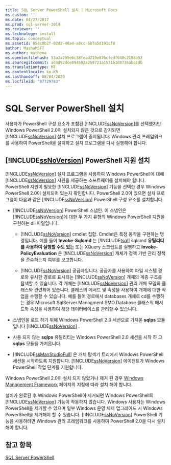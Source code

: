 ```yaml
---
title: SQL Server PowerShell 설치 | Microsoft Docs
ms.custom: ''
ms.date: 04/27/2017
ms.prod: sql-server-2014
ms.reviewer: ''
ms.technology: install
ms.topic: conceptual
ms.assetid: 854c0b2f-02d2-46a4-a8cc-6b7a5d191cf8
author: MashaMSFT
ms.author: mathoma
ms.openlocfilehash: 53a2a295e6c38fead219e876cfedf040c2188b52
ms.sourcegitcommit: ad4d92dce894592a259721a1571b1d8736abacdb
ms.translationtype: MT
ms.contentlocale: ko-KR
ms.lasthandoff: 08/04/2020
ms.locfileid: "87729783"
---
```

# <a name="install-sql-server-powershell"></a>SQL Server PowerShell 설치
  사용자가 PowerShell 구성 요소가 포함된 [!INCLUDE[ssNoVersion](../../includes/ssnoversion-md.md)]를 선택했지만 Windows PowerShell 2.0이 설치되지 않은 것으로 감지되면 [!INCLUDE[ssNoVersion](../../includes/ssnoversion-md.md)] 설치 프로그램이 중지됩니다. Windows 관리 프레임워크를 사용하여 PowerShell을 설치하고 설치 프로그램을 다시 실행해야 합니다.  
  
## <a name="installing-ssnoversion-powershell-support"></a>[!INCLUDE[ssNoVersion](../../includes/ssnoversion-md.md)] PowerShell 지원 설치  
 [!INCLUDE[ssNoVersion](../../includes/ssnoversion-md.md)] 설치 프로그램을 사용하여 Windows PowerShell에 대해 [!INCLUDE[ssNoVersion](../../includes/ssnoversion-md.md)] 지원을 제공하는 소프트웨어를 설치해야 합니다. PowerShell 지원이 필요한 [!INCLUDE[ssNoVersion](../../includes/ssnoversion-md.md)] 기능을 선택한 경우 Windows PowerShell 2.0이 설치되어 있는지 확인합니다. PowerShell 2.0이 있으면 설치 프로그램이 다음과 같은 [!INCLUDE[ssNoVersion](../../includes/ssnoversion-md.md)] PowerShell 구성 요소를 설치합니다.  
  
-   [!INCLUDE[ssNoVersion](../../includes/ssnoversion-md.md)] PowerShell 스냅인. 이 스냅인은 [!INCLUDE[ssNoVersion](../../includes/ssnoversion-md.md)]에 대한 두 가지 유형의 Windows PowerShell 지원을 구현하는 dll 파일입니다.  
  
    -   [!INCLUDE[ssNoVersion](../../includes/ssnoversion-md.md)] cmdlet 집합. Cmdlet은 특정 동작을 구현하는 명령입니다. 예를 들어 **Invoke-Sqlcmd** 는 [!INCLUDE[tsql](../../includes/tsql-md.md)] sqlcmd **유틸리티를 사용하여 실행할 수도 있는** 또는 XQuery 스크립트를 실행하고 **Invoke-PolicyEvaluation** 은 [!INCLUDE[ssNoVersion](../../includes/ssnoversion-md.md)] 개체가 정책 기반 관리 정책을 준수하는지 여부를 보고합니다.  
  
    -   [!INCLUDE[ssNoVersion](../../includes/ssnoversion-md.md)] 공급자입니다. 공급자를 사용하여 파일 시스템 경로와 유사한 경로로 표시되는 [!INCLUDE[ssNoVersion](../../includes/ssnoversion-md.md)] 개체의 계층 구조를 탐색할 수 있습니다. 각 개체는 [!INCLUDE[ssNoVersion](../../includes/ssnoversion-md.md)] 관리 개체 모델의 클래스와 관련되어 있습니다. 클래스의 메서드 및 속성을 사용하여 개체에 대한 작업을 수행할 수 있습니다. 예를 들어 경로에서 databases 개체로 cd를 수행하는 경우 Microsoft.SqlServer.Managment.SMO.Database 클래스의 메서드와 속성을 사용하여 해당 데이터베이스를 관리할 수 있습니다.  
  
-   스냅인을 로드 하기 위해 Windows PowerShell 2.0 세션으로 가져온 **sqlps** 모듈입니다 [!INCLUDE[ssNoVersion](../../includes/ssnoversion-md.md)] .  
  
-   사용 되지 않는 **sqlps** 유틸리티는 Windows PowerShell 2.0 세션을 시작 하 고 **sqlps** 모듈을 가져옵니다.  
  
-   [!INCLUDE[ssManStudioFull](../../includes/ssmanstudiofull-md.md)] 은 개체 탐색기 트리에서 Windows PowerShell 세션을 시작하도록 지원합니다. [!INCLUDE[ssNoVersion](../../includes/ssnoversion-md.md)] 에이전트가 Windows PowerShell 작업 단계를 지원합니다.  
  
 Windows PowerShell 2.0이 설치 되지 않았거나 제거 된 경우 [Windows Management Framework](https://go.microsoft.com/fwlink/?LinkId=186214) 페이지의 지침에 따라 설치 해야 합니다.  
  
 설치가 완료된 후 Windows PowerShell이 제거되면 Windows PowerShell의 [!INCLUDE[ssNoVersion](../../includes/ssnoversion-md.md)] 기능이 작동하지 않습니다. Windows 사용자는 Windows PowerShell을 제거할 수 있으며 일부 Windows 운영 체제 업그레이드 시 Windows PowerShell을 제거해야 할 수 있습니다. [!INCLUDE[ssNoVersion](../../includes/ssnoversion-md.md)] PowerShell 기능을 사용하려면 Windows 관리 프레임워크를 사용하여 PowerShell 2.0을 다시 설치해야 합니다.  
  
## <a name="see-also"></a>참고 항목  
 [SQL Server PowerShell](../../powershell/sql-server-powershell.md)  
  
  
